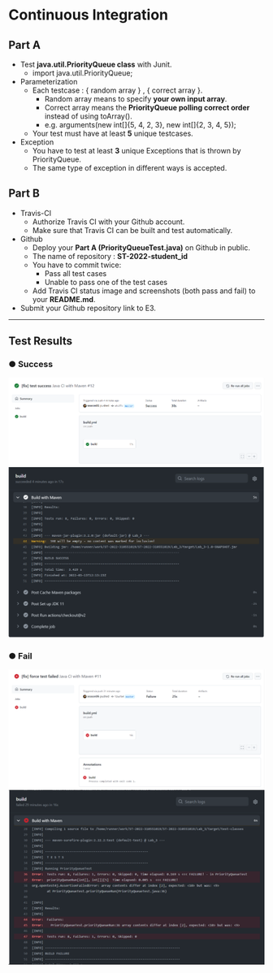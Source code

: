 # Continuous Integration

## Part A
- Test **java.util.PriorityQueue class** with Junit.
    - import java.util.PriorityQueue; 
- Parameterization 
    - Each testcase : { random array } , { correct array }. 
        - Random array means to specify **your own input array**. 
        - Correct array means the **PriorityQueue polling correct order** instead of using toArray(). 
        - e.g. arguments(new int[]{5, 4, 2, 3}, new int[]{2, 3, 4, 5}); 
    - Your test must have at least **5** unique testcases. 
- Exception 
    - You have to test at least **3** unique Exceptions that is thrown by PriorityQueue. 
    - The same type of exception in different ways is accepted.

## Part B
- Travis-CI
    - Authorize Travis CI with your Github account.
    - Make sure that Travis CI can be built and test automatically.
- Github
    - Deploy your **Part A (PriorityQueueTest.java)** on Github in public.
    - The name of repository : **ST-2022-student_id**
    - You have to commit twice: 
        - Pass all test cases
        - Unable to pass one of the test cases
    - Add Travis CI status image and screenshots (both pass and fail) to your **README.md**. 
- Submit your Github repository link to E3.

---

## Test Results

### ● Success
![alt text](./images/build_success_1.png)
![alt text](./images/build_success_2.png)

### ● Fail
![alt text](./images/build_failed_1.png)
![alt text](./images/build_failed_2.png)